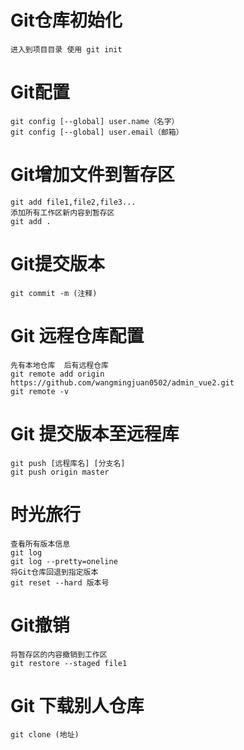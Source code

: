 # Git仓库初始化
```shell
进入到项目目录 使用 git init
```
# Git配置
```shell
git config [--global] user.name（名字）
git config [--global] user.email（邮箱）
```
# Git增加文件到暂存区
```shell
git add file1,file2,file3...
添加所有工作区新内容到暂存区
git add .
```
# Git提交版本
```shell
git commit -m (注释)
```
# Git 远程仓库配置
```shell
先有本地仓库  后有远程仓库
git remote add origin https://github.com/wangmingjuan0502/admin_vue2.git
git remote -v

```
# Git 提交版本至远程库
```shell
git push [远程库名] [分支名]
git push origin master
```
# 时光旅行
```shell
查看所有版本信息
git log
git log --pretty=oneline
将Git仓库回退到指定版本
git reset --hard 版本号
```
# Git撤销
```shell
将暂存区的内容撤销到工作区
git restore --staged file1
```
# Git 下载别人仓库
```shell
git clone (地址)
```